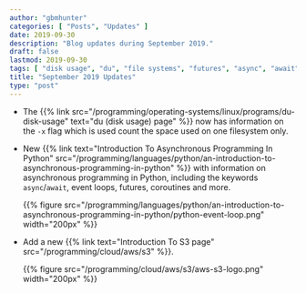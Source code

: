 ```yaml
---
author: "gbmhunter"
categories: [ "Posts", "Updates" ]
date: 2019-09-30
description: "Blog updates during September 2019."
draft: false
lastmod: 2019-09-30
tags: [ "disk usage", "du", "file systems", "futures", "async", "await", "coroutines", "Python" ]
title: "September 2019 Updates"
type: "post"
---
```


* The {{% link src="/programming/operating-systems/linux/programs/du-disk-usage" text="du (disk usage) page" %}} now has information on the `-x` flag which is used count the space used on one filesystem only.

* New {{% link text="Introduction To Asynchronous Programming In Python" src="/programming/languages/python/an-introduction-to-asynchronous-programming-in-python" %}} with information on asynchronous programming in Python, including the keywords `async`/`await`, event loops, futures, coroutines and more.

    {{% figure src="/programming/languages/python/an-introduction-to-asynchronous-programming-in-python/python-event-loop.png" width="200px" %}}

* Add a new {{% link text="Introduction To S3 page" src="/programming/cloud/aws/s3" %}}.

    {{% figure src="/programming/cloud/aws/s3/aws-s3-logo.png" width="200px" %}}